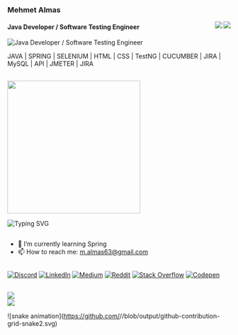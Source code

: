 ### Mehmet Almas
<a href="https://hits.seeyoufarm.com"><img src="https://hits.seeyoufarm.com/api/count/incr/badge.svg?url=https%3A%2F%2Fgithub.com%2Fgjbae1212%2Fhit-counter&count_bg=%2307DCE7&title_bg=%23555555&icon=github.svg&icon_color=%23FFFFFF&title=hits&edge_flat=false" align="right"/></a>

<img src="https://komarev.com/ghpvc/?username=mehmetalmas&&style=plastics&&color=yellow" align="right"/> </p>

<!--hanzelkaraagac / yellow  -->

#### Java Developer / Software Testing Engineer
![Java Developer / Software Testing Engineer](https://media.licdn.com/dms/image/D5616AQGdqcvekOG-wg/profile-displaybackgroundimage-shrink_350_1400/0/1696024582678?e=1707955200&v=beta&t=naC2T1_oE0yDIHW04RFjLC7ECJY_5dRLLqebKR7GRfE)

JAVA | SPRING | SELENIUM | HTML | CSS | TestNG | CUCUMBER | JIRA | MySQL | API | JMETER | JIRA
## 
<div id="header" align="left">
<img src="https://cdn.dribbble.com/users/1162077/screenshots/3848914/programmer.gif" width="300"/> 
 
<!-- %7C -> alttaki yaziya | eklememize yariyor -->
![Typing SVG](https://readme-typing-svg.herokuapp.com?color=%CC00FF&lines=Mehmet+Almas;+Welcome+to+my+GitHup)

## 

- 🌱 I’m currently learning Spring 
- 📫 How to reach me: m.almas63@gmail.com

## 
[![Discord](https://img.shields.io/badge/Discord-%237289DA.svg?style=for-the-badge&logo=discord&logoColor=white)](https://discord.gg/63_mehmet_63) 
[![LinkedIn](https://img.shields.io/badge/LinkedIn-%230077B5.svg?style=for-the-badge&logo=linkedin&logoColor=white)](https://linkedin.com/in/mehmetalmas) 
[![Medium](https://img.shields.io/badge/Medium-12100E?style=for-the-badge&logo=medium&logoColor=white)](https://medium.com/@mehmetalmas) 
[![Reddit](https://img.shields.io/badge/Reddit-%23FF4500.svg?style=for-the-badge&logo=Reddit&logoColor=white)](https://reddit.com/user/mehmetalmas) 
[![Stack Overflow](https://img.shields.io/badge/-Stackoverflow-FE7A16?style=for-the-badge&logo=stack-overflow&logoColor=white)](https://stackoverflow.com/users/mehmetalmas) 
[![Codepen](https://img.shields.io/badge/Codepen-000000?style=for-the-badge&logo=codepen&logoColor=white)](https://codepen.io/mehmetalmas) 

## 

![](https://github-readme-stats.vercel.app/api?username=mehmetalmas&theme=blue-green&hide_border=false&include_all_commits=false&count_private=false)<br/>
![](https://github-readme-streak-stats.herokuapp.com/?user=mehmetalmas&theme=blue-green&hide_border=false)<br/>




![snake animation](https://github.com/<seu mehmetalmas>/<seu mehmetalmas>/blob/output/github-contribution-grid-snake2.svg)




<!-- Proudly created with GPRM ( https://gprm.itsvg.in ) -->
